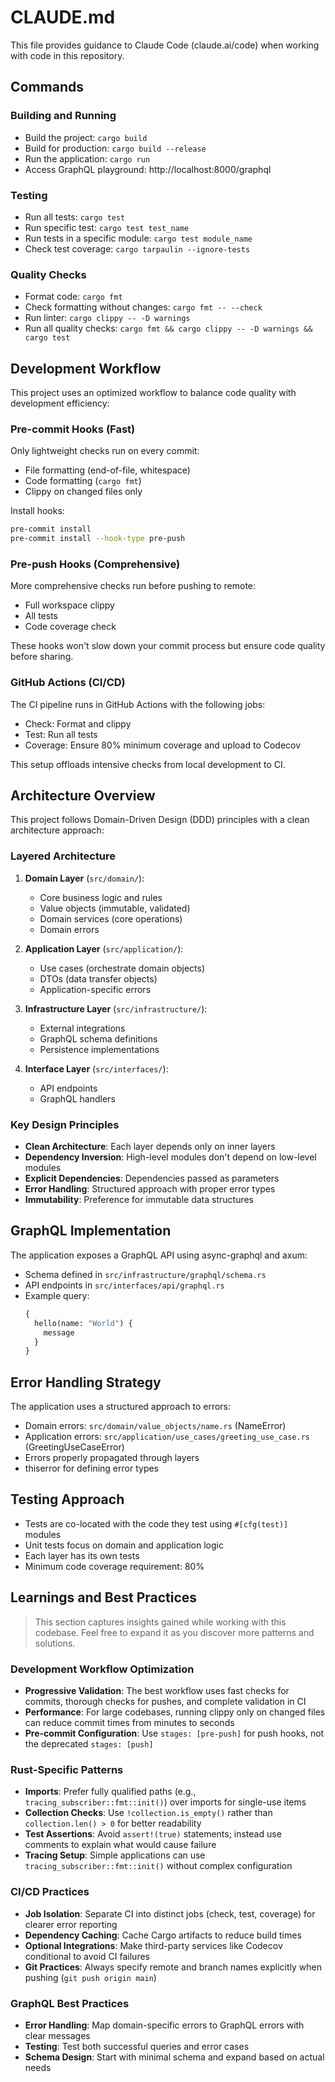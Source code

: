 # CLAUDE.md

This file provides guidance to Claude Code (claude.ai/code) when working with code in this repository.

## Commands

### Building and Running

- Build the project: `cargo build`
- Build for production: `cargo build --release`
- Run the application: `cargo run`
- Access GraphQL playground: http://localhost:8000/graphql

### Testing

- Run all tests: `cargo test`
- Run specific test: `cargo test test_name`
- Run tests in a specific module: `cargo test module_name`
- Check test coverage: `cargo tarpaulin --ignore-tests`

### Quality Checks

- Format code: `cargo fmt`
- Check formatting without changes: `cargo fmt -- --check`
- Run linter: `cargo clippy -- -D warnings`
- Run all quality checks: `cargo fmt && cargo clippy -- -D warnings && cargo test`

## Development Workflow

This project uses an optimized workflow to balance code quality with development efficiency:

### Pre-commit Hooks (Fast)

Only lightweight checks run on every commit:
- File formatting (end-of-file, whitespace)
- Code formatting (`cargo fmt`)
- Clippy on changed files only

Install hooks:
```bash
pre-commit install
pre-commit install --hook-type pre-push
```

### Pre-push Hooks (Comprehensive)

More comprehensive checks run before pushing to remote:
- Full workspace clippy
- All tests
- Code coverage check

These hooks won't slow down your commit process but ensure code quality before sharing.

### GitHub Actions (CI/CD)

The CI pipeline runs in GitHub Actions with the following jobs:
- Check: Format and clippy
- Test: Run all tests
- Coverage: Ensure 80% minimum coverage and upload to Codecov

This setup offloads intensive checks from local development to CI.

## Architecture Overview

This project follows Domain-Driven Design (DDD) principles with a clean architecture approach:

### Layered Architecture

1. **Domain Layer** (`src/domain/`):
   - Core business logic and rules
   - Value objects (immutable, validated)
   - Domain services (core operations)
   - Domain errors

2. **Application Layer** (`src/application/`):
   - Use cases (orchestrate domain objects)
   - DTOs (data transfer objects)
   - Application-specific errors

3. **Infrastructure Layer** (`src/infrastructure/`):
   - External integrations
   - GraphQL schema definitions
   - Persistence implementations

4. **Interface Layer** (`src/interfaces/`):
   - API endpoints
   - GraphQL handlers

### Key Design Principles

- **Clean Architecture**: Each layer depends only on inner layers
- **Dependency Inversion**: High-level modules don't depend on low-level modules
- **Explicit Dependencies**: Dependencies passed as parameters
- **Error Handling**: Structured approach with proper error types
- **Immutability**: Preference for immutable data structures

## GraphQL Implementation

The application exposes a GraphQL API using async-graphql and axum:

- Schema defined in `src/infrastructure/graphql/schema.rs`
- API endpoints in `src/interfaces/api/graphql.rs`
- Example query:
  ```graphql
  {
    hello(name: "World") {
      message
    }
  }
  ```

## Error Handling Strategy

The application uses a structured approach to errors:

- Domain errors: `src/domain/value_objects/name.rs` (NameError)
- Application errors: `src/application/use_cases/greeting_use_case.rs` (GreetingUseCaseError)
- Errors properly propagated through layers
- thiserror for defining error types

## Testing Approach

- Tests are co-located with the code they test using `#[cfg(test)]` modules
- Unit tests focus on domain and application logic
- Each layer has its own tests
- Minimum code coverage requirement: 80%

## Learnings and Best Practices

> This section captures insights gained while working with this codebase. Feel free to expand it as you discover more patterns and solutions.

### Development Workflow Optimization

- **Progressive Validation**: The best workflow uses fast checks for commits, thorough checks for pushes, and complete validation in CI
- **Performance**: For large codebases, running clippy only on changed files can reduce commit times from minutes to seconds
- **Pre-commit Configuration**: Use `stages: [pre-push]` for push hooks, not the deprecated `stages: [push]`

### Rust-Specific Patterns

- **Imports**: Prefer fully qualified paths (e.g., `tracing_subscriber::fmt::init()`) over imports for single-use items
- **Collection Checks**: Use `!collection.is_empty()` rather than `collection.len() > 0` for better readability
- **Test Assertions**: Avoid `assert!(true)` statements; instead use comments to explain what would cause failure
- **Tracing Setup**: Simple applications can use `tracing_subscriber::fmt::init()` without complex configuration

### CI/CD Practices

- **Job Isolation**: Separate CI into distinct jobs (check, test, coverage) for clearer error reporting
- **Dependency Caching**: Cache Cargo artifacts to reduce build times
- **Optional Integrations**: Make third-party services like Codecov conditional to avoid CI failures
- **Git Practices**: Always specify remote and branch names explicitly when pushing (`git push origin main`)

### GraphQL Best Practices

- **Error Handling**: Map domain-specific errors to GraphQL errors with clear messages
- **Testing**: Test both successful queries and error cases
- **Schema Design**: Start with minimal schema and expand based on actual needs
